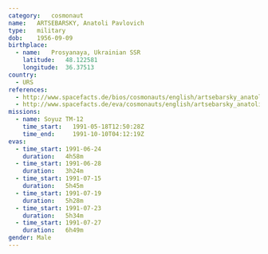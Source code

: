 ```yaml
---
category:	cosmonaut
name:	ARTSEBARSKY, Anatoli Pavlovich
type:	military
dob:	1956-09-09
birthplace:
  - name:	Prosyanaya, Ukrainian SSR
    latitude:	48.122581
    longitude:	36.37513
country:
  - URS
references:
  - http://www.spacefacts.de/bios/cosmonauts/english/artsebarsky_anatoli.htm
  - http://www.spacefacts.de/eva/cosmonauts/english/artsebarsky_anatoli.htm
missions:
  - name: Soyuz TM-12
    time_start:   1991-05-18T12:50:28Z
    time_end:     1991-10-10T04:12:19Z
evas:
  - time_start: 1991-06-24
    duration:   4h58m
  - time_start: 1991-06-28
    duration:   3h24m
  - time_start: 1991-07-15
    duration:   5h45m
  - time_start: 1991-07-19
    duration:   5h28m
  - time_start: 1991-07-23
    duration:   5h34m
  - time_start: 1991-07-27
    duration:   6h49m
gender:	Male
---
```

